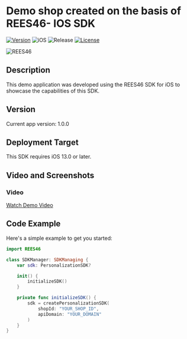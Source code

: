 # Demo shop created on the basis of REES46- IOS SDK

[![Version](https://img.shields.io/cocoapods/v/REES46.svg?style=flat)](https://cocoapods.org/pods/REES46)
![iOS](https://img.shields.io/badge/iOS-13%2B-blue)
![Release](https://img.shields.io/badge/release-blueviolet)
[![License](https://img.shields.io/cocoapods/l/REES46.svg?style=flat)](https://cocoapods.org/pods/REES46)

![REES46](https://github.com/user-attachments/assets/f84f80c5-5884-42f5-92d5-65f2a4c30aee)

## Description

This demo application was developed using the REES46 SDK for iOS to showcase the capabilities of this SDK.

## Version

Current app version: 1.0.0

## Deployment Target

This SDK requires iOS 13.0 or later.

## Video and Screenshots

### Video
[Watch Demo Video](https://github.com/user-attachments/assets/8c5bcb21-306b-4613-acde-9089cf176954)


## Code Example

Here's a simple example to get you started:

```swift
import REES46

class SDKManager: SDKManaging {
    var sdk: PersonalizationSDK?

    init() {
        initializeSDK()
    }

    private func initializeSDK() {
        sdk = createPersonalizationSDK(
            shopId: "YOUR_SHOP_ID",
            apiDomain: "YOUR_DOMAIN"
        )
    }
}
